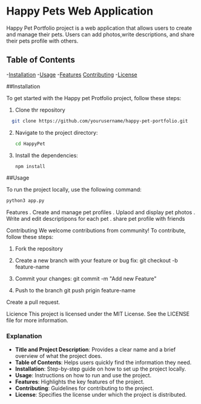 # Happy Pets Web Application
Happy Pet Portfolio project is a web application that allows users to create and manage their pets.
Users can add photos,write descriptions, and share their pets profile with others.

## Table of Contents
-[Installation](#installation)
-[Usage](#usage)
-[Features](#features)
[Contributing](#contributing)
-[License](#licence)

##Installation

To get started with the Happy pet Protfolio project, follow these steps:

1. Clone thr repository
  ```bash
    git clone https://github.com/yourusername/happy-pet-portfolio.git
  ```
2. Navigate to the project directory:
   ```bash
   cd HappyPet
   ```
3. Install the dependencies:
   ```bash
   npm install
   ```

##Usage

To run the project locally, use the following command:
```bash
python3 app.py
```

Features
. Create and manage pet profiles
. Uplaod and display pet photos
. Write and edit descriptipons for each pet
. share pet profile with friends

Contributing
We welcome contributions from community! To contribute, follow these steps:
1. Fork the repository
2. Create a new branch with your feature or bug fix:
   git checkout -b feature-name

3. Commit your changes:
   git commit -m "Add new Feature"

4. Push to the branch
   git push prigin feature-name

Create a pull request.

Licience
This project is licensed under the MIT License. See the LICENSE file for more information.


### Explanation

- **Title and Project Description**: Provides a clear name and a brief overview of what the project does.
- **Table of Contents**: Helps users quickly find the information they need.
- **Installation**: Step-by-step guide on how to set up the project locally.
- **Usage**: Instructions on how to run and use the project.
- **Features**: Highlights the key features of the project.
- **Contributing**: Guidelines for contributing to the project.
- **License**: Specifies the license under which the project is distributed.
